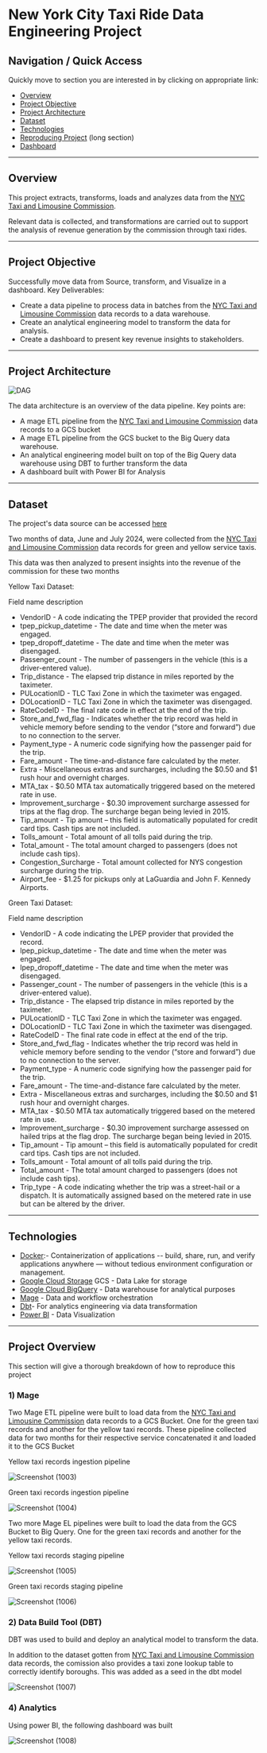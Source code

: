 # New York City Taxi Ride Data Engineering Project
## Navigation / Quick Access
Quickly move to section you are interested in by clicking on appropriate link:
- [Overview](https://github.com/Jucodez/Jucodez-Taxi-ride-data-engineering-project/tree/main#overview)
- [Project Objective](https://github.com/Jucodez/Jucodez-Taxi-ride-data-engineering-project/tree/main#project-objective)
- [Project Architecture](https://github.com/Jucodez/Jucodez-Taxi-ride-data-engineering-project/tree/main#project-architecture)
- [Dataset](https://github.com/Jucodez/Jucodez-Taxi-ride-data-engineering-project/tree/main#dataset)
- [Technologies](https://github.com/Jucodez/Jucodez-Taxi-ride-data-engineering-project/tree/main#technologies)
- [Reproducing Project](https://github.com/Jucodez/Jucodez-Taxi-ride-data-engineering-project/tree/main#reproducing-project) (long section)
- [Dashboard](https://github.com/Jucodez/Jucodez-Taxi-ride-data-engineering-project/tree/main#dashboard)

---
## Overview
This project extracts, transforms, loads and analyzes data from the [NYC Taxi and Limousine Commission](https://www.nyc.gov/site/tlc/about/tlc-trip-record-data.page).

Relevant data is collected, and transformations are carried out to support the analysis of revenue generation by the commission through taxi rides.

---
## Project Objective
Successfully move data from Source, transform, and Visualize in a dashboard.
Key Deliverables:
- Create a data pipeline to process data in batches from the [NYC Taxi and Limousine Commission](https://www.nyc.gov/site/tlc/about/tlc-trip-record-data.page) data records to a data warehouse.
- Create an analytical engineering model to transform the data for analysis.
- Create a dashboard to present key revenue insights to stakeholders.

---
## Project Architecture
![DAG](https://github.com/user-attachments/assets/33af18d8-a345-4d99-829e-09a5263986cf)


The data architecture is an overview of the data pipeline. Key points are:
- A mage ETL pipeline from the [NYC Taxi and Limousine Commission](https://www.nyc.gov/site/tlc/about/tlc-trip-record-data.page) data records to a GCS bucket
- A mage ETL pipeline from the GCS bucket to the Big Query data warehouse.
- An analytical engineering model built on top of the Big Query data warehouse using DBT to further transform the data
- A dashboard built with Power BI for Analysis
---
## Dataset
The project's data source can be accessed [here](https://www.nyc.gov/site/tlc/about/tlc-trip-record-data.page)

Two months of data, June and July 2024, were collected from the [NYC Taxi and Limousine Commission](https://www.nyc.gov/site/tlc/about/tlc-trip-record-data.page) data records for green and yellow service taxis.

This data was then analyzed to present insights into the revenue of the commission for these two months


Yellow Taxi Dataset:

Field name description
- VendorID - A code indicating the TPEP provider that provided the record
- tpep_pickup_datetime - The date and time when the meter was engaged.
- tpep_dropoff_datetime - The date and time when the meter was disengaged.
- Passenger_count - The number of passengers in the vehicle (this is a driver-entered value).
- Trip_distance - The elapsed trip distance in miles reported by the taximeter.
- PULocationID - TLC Taxi Zone in which the taximeter was engaged.
- DOLocationID - TLC Taxi Zone in which the taximeter was disengaged.
- RateCodeID - The final rate code in effect at the end of the trip.
- Store_and_fwd_flag - Indicates whether the trip record was held in vehicle memory before sending to the vendor (“store and forward”) due to no connection to the server.
- Payment_type - A numeric code signifying how the passenger paid for the trip.
- Fare_amount - The time-and-distance fare calculated by the meter.
- Extra - Miscellaneous extras and surcharges, including the $0.50 and $1 rush hour and overnight charges.
- MTA_tax - $0.50 MTA tax automatically triggered based on the metered rate in use.
- Improvement_surcharge - $0.30 improvement surcharge assessed for trips at the flag drop. The surcharge began being levied in 2015.
- Tip_amount - Tip amount – this field is automatically populated for credit card tips. Cash tips are not included.
- Tolls_amount - Total amount of all tolls paid during the trip.
- Total_amount - The total amount charged to passengers (does not include cash tips).
- Congestion_Surcharge - Total amount collected for NYS congestion surcharge during the trip.
- Airport_fee - $1.25 for pickups only at LaGuardia and John F. Kennedy Airports.


Green Taxi Dataset:

Field name description

- VendorID - A code indicating the LPEP provider that provided the record.
- lpep_pickup_datetime - The date and time when the meter was engaged.
- lpep_dropoff_datetime - The date and time when the meter was disengaged.
- Passenger_count - The number of passengers in the vehicle (this is a driver-entered value).
- Trip_distance - The elapsed trip distance in miles reported by the taximeter.
- PULocationID - TLC Taxi Zone in which the taximeter was engaged.
- DOLocationID - TLC Taxi Zone in which the taximeter was disengaged.
- RateCodeID - The final rate code in effect at the end of the trip.
- Store_and_fwd_flag - Indicates whether the trip record was held in vehicle memory before sending to the vendor (“store and forward”) due to no connection to the server.
- Payment_type - A numeric code signifying how the passenger paid for the trip.
- Fare_amount - The time-and-distance fare calculated by the meter.
- Extra - Miscellaneous extras and surcharges, including the $0.50 and $1 rush hour and overnight charges.
- MTA_tax - $0.50 MTA tax automatically triggered based on the metered rate in use.
- Improvement_surcharge - $0.30 improvement surcharge assessed on hailed trips at the flag drop. The surcharge began being levied in 2015.
- Tip_amount - Tip amount – this field is automatically populated for credit card tips. Cash tips are not included.
- Tolls_amount - Total amount of all tolls paid during the trip.
- Total_amount - The total amount charged to passengers (does not include cash tips).
- Trip_type - A code indicating whether the trip was a street-hail or a dispatch. It is automatically assigned based on the metered rate in use but can be altered by the driver.



---
## Technologies
- [Docker](https://www.docker.com/):- Containerization of applications -- build, share, run, and verify applications anywhere — without tedious environment configuration or management.
- [Google Cloud Storage](https://cloud.google.com/storage) GCS - Data Lake for storage
- [Google Cloud BigQuery](https://cloud.google.com/bigquery) - Data warehouse for analytical purposes
- [Mage](https://docs.mage.ai/introduction/overview) -  Data and workflow orchestration 
- [Dbt](https://www.getdbt.com/)- For analytics engineering via data transformation
- [Power BI]([https://lookerstudio.google.com/](https://www.microsoft.com/en-us/power-platform/products/power-bi)) - Data Visualization

---
## Project Overview
This section will give a thorough breakdown of how to reproduce this project

### 1) Mage
Two Mage ETL pipeline were built to load data from the [NYC Taxi and Limousine Commission](https://www.nyc.gov/site/tlc/about/tlc-trip-record-data.page) data records to a GCS Bucket. One for the green taxi records and another for the yellow taxi records. These pipeline collected data for two months for their respective service concatenated it and loaded it to the GCS Bucket

Yellow taxi records ingestion pipeline

![Screenshot (1003)](https://github.com/user-attachments/assets/a3eb6306-6973-482e-a235-c609cdaa9270)

Green taxi records ingestion pipeline

![Screenshot (1004)](https://github.com/user-attachments/assets/ce6e53c9-17c1-427c-ace2-d0ec7c33e56b)

Two more Mage EL pipelines were built to load the data from the GCS Bucket to Big Query. One for the green taxi records and another for the yellow taxi records. 

Yellow taxi records staging pipeline

![Screenshot (1005)](https://github.com/user-attachments/assets/e41c886d-47b8-4b6a-8cdd-b932d905e812)

Green taxi records staging pipeline

![Screenshot (1006)](https://github.com/user-attachments/assets/f922f12d-a364-48f2-9e0c-c9771ebab210)

### 2) Data Build Tool (DBT)

DBT was used to build and deploy an analytical model to transform the data.

In addition to the dataset gotten from [NYC Taxi and Limousine Commission](https://www.nyc.gov/site/tlc/about/tlc-trip-record-data.page) data records, the comission also provides a taxi zone lookup table to correctly identify boroughs. This was added as a seed in the dbt model

![Screenshot (1007)](https://github.com/user-attachments/assets/7190b0a1-c81a-47e8-a4e1-3e251934a8a2)

### 4) Analytics

Using power BI, the following dashboard was built

![Screenshot (1008)](https://github.com/user-attachments/assets/b7df12de-01d8-4ec3-8e90-978e15300f1d)






